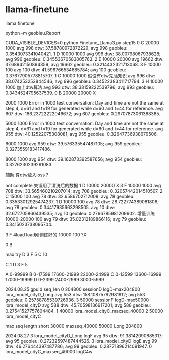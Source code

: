 # llama-finetune
llama finetune

python -m geobleu.Report

CUDA_VISIBLE_DEVICES=0 python Finetune_Llama3.py
step15
0 C
20000 1000 avg 998 dtw: 37.58780972872229; avg 998 geobleu: 0.3543073341040421.
1 D
10000 1000 avg 996 dtw: 38.00798067938628; avg 996 geobleu: 0.34553670583005763.
2 E
10000 20000 avg 19662 dtw: 37.68942150894359; avg 19662 geobleu: 0.3214432321713068.
3 F
10000 100 avg 100 dtw: 41.596766534685784; avg 100 geobleu: 0.37677905778815707.
1 G
10000 1000 假设有dtw先验知识 avg 996 dtw: 38.074253253844546; avg 996 geobleu: 0.34522383411717794.
3 H
10000 1000 加上dtw算法 avg 993 dtw: 38.38159222539796; avg 993 geobleu: 0.3434524795637539.
0 B
20000 20000 X

2000 1000 Error in 1000 test conversation: Day and time are not the same at step 4, d=61 and t=19 for generated while d=60 and t=44 for reference. avg 607 dtw: 166.23722222046672; avg 607 geobleu: 0.29707873061388385.

5000 1000 Error in 1000 test conversation: Day and time are not the same at step 4, d=61 and t=19 for generated while d=60 and t=44 for reference. avg 955 dtw: 40.12522075308081; avg 955 geobleu: 0.32647736938679506.

6000 1000 avg 959 dtw: 39.576335547487105; avg 959 geobleu: 0.3273559183417486.

8000 1000 avg 954 dtw: 39.162873392587656; avg 954 geobleu: 0.3276230239291083.

辅助 算dtw放入loss？

not complete
失误用了清洗后的数据
1 D
10000 20000 X
3 F
10000 1000 avg 708 dtw: 33.565460210207014; avg 708 geobleu: 0.32057442014510507.
2 C 
15000 100 avg 78 dtw: 32.6586702712008; avg 78 geobleu: 0.33533012925474237.
1 D
10000 100 avg 78 dtw: 28.722774389081806; avg 78 geobleu: 0.34417935663298505.
avg 10 dtw: 32.672705860439535; avg 10 geobleu: 0.2766785981209602.
增量训练 10000-20000 100
avg 79 dtw: 35.02312189866116; avg 79 geobleu: 0.3415023738095704.

3 F 4load load刚训练好的
10000 100 ?X

0 B

max try
D 3
F 5
C 10

C 1
D 3
F 5


A 0-99999
B 0-17599 17600-21999 22000-24999
C 0-13599 13600-16999 17000-19999
D 0-2399  2400-2999   3000-5999

2024.08.25
gpuId seq_len
0 204800 sessionD logD-max204800 lora_model_cityD_Long avg 553 dtw: 158.10875792981912; avg 553 geobleu: 0.25758785539726936.
3 50000 sessionF logD-max50000 lora_model_cityD avg 588 dtw: 45.70598136917201; avg 588 geobleu: 0.27541527757604484.
1 40000 lora_model_cityC_maxseq_40000
2 50000 lora_model_cityC

max seq length
short 30000
maxseq_40000
50000
Long 204800


2024.08.27
3 lora_model_cityD_Long logF avg 95 dtw: 91.38142090885317; avg 95 geobleu: 0.27232597487444526.
3 lora_model_cityD logE avg 99 dtw: 46.276444397487786; avg 99 geobleu: 0.28771896214091947.
0 lora_model_cityC_maxseq_40000 logC4w 

